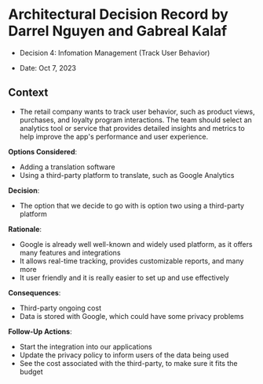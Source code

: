# Architectural Decision Record by Darrel Nguyen and Gabreal Kalaf

  * Decision 4: Infomation Management (Track User Behavior)

  * Date: Oct 7, 2023

## Context 
  * The retail company wants to track user behavior, such as product views, purchases, and loyalty program interactions. The team should select an analytics tool or service that provides detailed insights and metrics to help improve the app's performance and user experience.

**Options Considered**:
  * Adding a translation software
  * Using a third-party platform to translate, such as Google Analytics


**Decision**:
  * The option that we decide to go with is option two using a third-party platform

**Rationale**:
  * Google is already well well-known and widely used platform, as it offers many features and integrations
  * It allows real-time tracking, provides customizable reports, and many more
  * It user friendly and it is really easier to set up and use effectively

**Consequences**:
  * Third-party ongoing cost
  * Data is stored with Google, which could have some privacy problems


**Follow-Up Actions**:
  * Start the integration into our applications
  * Update the privacy policy to inform users of the data being used
  * See the cost associated with the third-party, to make sure it fits the budget
